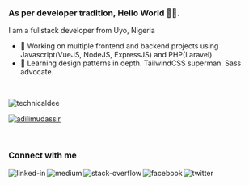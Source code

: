 ### As per developer tradition, Hello World 👋🏾.
I am a fullstack developer from Uyo, Nigeria
- 🔭 Working on multiple frontend and backend projects using Javascript(VueJS, NodeJS, ExpressJS) and PHP(Laravel).
- 🌱 Learning design patterns in depth. TailwindCSS superman. Sass advocate.
<br>

<p align="left"> <img src="https://komarev.com/ghpvc/?username=technicaldee&label=Profile%20views&color=ffdd10&style=flat" alt="technicaldee" /> </p>

<p align="left"> <a href="https://github.com/ryo-ma/github-profile-trophy"><img src="https://github-profile-trophy.vercel.app/?username=technicaldee" alt="adilimudassir" /></a> </p>

<br>
<h3> Connect with me </h3>
<a href="https://www.linkedin.com/in/TechnicalDee"><img align="left" alt="linked-in" src="https://img.shields.io/badge/linkedin-%230077B5.svg?&style=for-the-badge&logo=linkedin&logoColor=white" /></a>
<a href="https://medium.com/@realedidiong"><img align="left" alt="medium" src="https://img.shields.io/badge/medium-%2312100E.svg?&style=for-the-badge&logo=medium&logoColor=white" /></a>
<a href="https://stackoverflow.com/users/10618710/edidiong-udoh"><img align="left" alt="stack-overflow" src="https://img.shields.io/badge/stack%20overflow-FE7A16?logo=stack-overflow&logoColor=white&style=for-the-badge" /></a>
<a href="https://www.facebook.com/iamedidiong/"><img align="left" alt="facebook" src="https://img.shields.io/badge/facebook-%231877F2.svg?&style=for-the-badge&logo=facebook&logoColor=white" /></a>
<a href="https://twitter.com/TechnicalDee"><img align="left" alt="twitter" src="https://img.shields.io/badge/twitter-%231DA1F2.svg?&style=for-the-badge&logo=twitter&logoColor=white" /></a>
<br>
<br>
